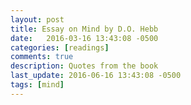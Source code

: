 ```yaml
---
layout: post
title: Essay on Mind by D.O. Hebb
date:   2016-03-16 13:43:08 -0500
categories: [readings]
comments: true
description: Quotes from the book
last_update: 2016-06-16 13:43:08 -0500
tags: [mind]
---
```




